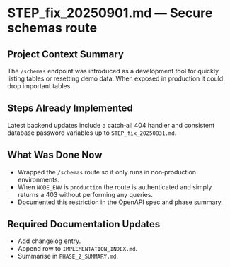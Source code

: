 # STEP_fix_20250901.md — Secure schemas route

## Project Context Summary
The `/schemas` endpoint was introduced as a development tool for quickly
listing tables or resetting demo data. When exposed in production it could
drop important tables.

## Steps Already Implemented
Latest backend updates include a catch‑all 404 handler and consistent
database password variables up to `STEP_fix_20250831.md`.

## What Was Done Now
- Wrapped the `/schemas` route so it only runs in non‑production environments.
- When `NODE_ENV` is `production` the route is authenticated and simply
  returns a 403 without performing any queries.
- Documented this restriction in the OpenAPI spec and phase summary.

## Required Documentation Updates
- Add changelog entry.
- Append row to `IMPLEMENTATION_INDEX.md`.
- Summarise in `PHASE_2_SUMMARY.md`.
